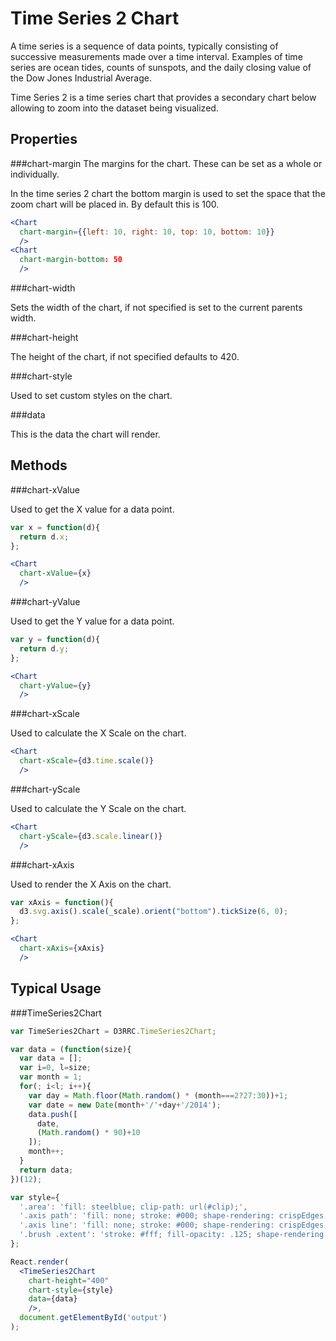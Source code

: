 Time Series 2 Chart
=================

A time series is a sequence of data points, typically consisting of successive measurements made over a time interval. Examples of time series are ocean tides, counts of sunspots, and the daily closing value of the Dow Jones Industrial Average.

Time Series 2 is a time series chart that provides a secondary chart below allowing to zoom into the dataset being visualized.

Properties
---

###chart-margin
The margins for the chart.  These can be set as a whole or individually.

In the time series 2 chart the bottom margin is used to set the space that the zoom chart will be placed in.  By default this is 100.

```jsx
<Chart
  chart-margin={{left: 10, right: 10, top: 10, bottom: 10}}
  />
<Chart
  chart-margin-bottom: 50
  />
```

###chart-width

Sets the width of the chart, if not specified is set to the current parents width.

###chart-height

The height of the chart, if not specified defaults to 420.

###chart-style

Used to set custom styles on the chart.

###data

This is the data the chart will render.

Methods
---

###chart-xValue

Used to get the X value for a data point.

```jsx
var x = function(d){
  return d.x;
};

<Chart
  chart-xValue={x}
  />
```

###chart-yValue

Used to get the Y value for a data point.

```jsx
var y = function(d){
  return d.y;
};

<Chart
  chart-yValue={y}
  />
```

###chart-xScale

Used to calculate the X Scale on the chart.

```jsx
<Chart
  chart-xScale={d3.time.scale()}
  />
```

###chart-yScale

Used to calculate the Y Scale on the chart.

```jsx
<Chart
  chart-yScale={d3.scale.linear()}
  />
```

###chart-xAxis

Used to render the X Axis on the chart.

```jsx
var xAxis = function(){
  d3.svg.axis().scale(_scale).orient("bottom").tickSize(6, 0);
};

<Chart
  chart-xAxis={xAxis}
  />
```


Typical Usage
---

###TimeSeries2Chart

```jsx
var TimeSeries2Chart = D3RRC.TimeSeries2Chart;

var data = (function(size){
  var data = [];
  var i=0, l=size;
  var month = 1;
  for(; i<l; i++){
    var day = Math.floor(Math.random() * (month===2?27:30))+1;
    var date = new Date(month+'/'+day+'/2014');
    data.push([
      date,
      (Math.random() * 90)+10
    ]);
    month++;
  }
  return data;
})(12);

var style={
  '.area': 'fill: steelblue; clip-path: url(#clip);',
  '.axis path': 'fill: none; stroke: #000; shape-rendering: crispEdges;',
  '.axis line': 'fill: none; stroke: #000; shape-rendering: crispEdges;',
  '.brush .extent': 'stroke: #fff; fill-opacity: .125; shape-rendering: crispEdges;',
};

React.render(
  <TimeSeries2Chart
    chart-height="400"
    chart-style={style}
    data={data}
    />,
  document.getElementById('output')
);
```
